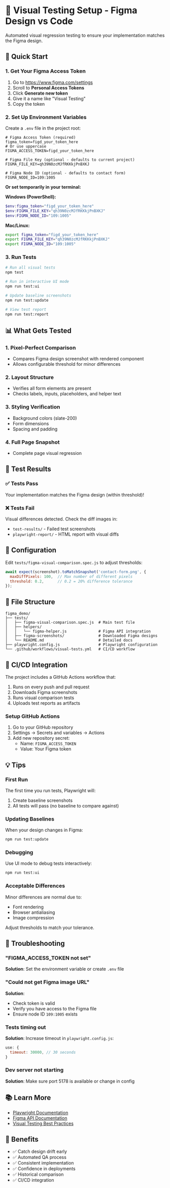 # 🎨 Visual Testing Setup - Figma Design vs Code

Automated visual regression testing to ensure your implementation matches the Figma design.

## 🚀 Quick Start

### 1. Get Your Figma Access Token

1. Go to https://www.figma.com/settings
2. Scroll to **Personal Access Tokens**
3. Click **Generate new token**
4. Give it a name like "Visual Testing"
5. Copy the token

### 2. Set Up Environment Variables

Create a `.env` file in the project root:

```env
# Figma Access Token (required)
figma_token=figd_your_token_here
# Or use uppercase
FIGMA_ACCESS_TOKEN=figd_your_token_here

# Figma File Key (optional - defaults to current project)
FIGMA_FILE_KEY=qh39N0zcMJfRKKkjPnBXKJ

# Figma Node ID (optional - defaults to contact form)
FIGMA_NODE_ID=109:1005
```

**Or set temporarily in your terminal:**

**Windows (PowerShell):**
```powershell
$env:figma_token="figd_your_token_here"
$env:FIGMA_FILE_KEY="qh39N0zcMJfRKKkjPnBXKJ"
$env:FIGMA_NODE_ID="109:1005"
```

**Mac/Linux:**
```bash
export figma_token="figd_your_token_here"
export FIGMA_FILE_KEY="qh39N0zcMJfRKKkjPnBXKJ"
export FIGMA_NODE_ID="109:1005"
```

### 3. Run Tests

```bash
# Run all visual tests
npm test

# Run in interactive UI mode
npm run test:ui

# Update baseline screenshots
npm run test:update

# View test report
npm run test:report
```

## 📊 What Gets Tested

### 1. **Pixel-Perfect Comparison**
   - Compares Figma design screenshot with rendered component
   - Allows configurable threshold for minor differences

### 2. **Layout Structure**
   - Verifies all form elements are present
   - Checks labels, inputs, placeholders, and helper text

### 3. **Styling Verification**
   - Background colors (slate-200)
   - Form dimensions
   - Spacing and padding

### 4. **Full Page Snapshot**
   - Complete page visual regression

## 🎯 Test Results

### ✅ Tests Pass
Your implementation matches the Figma design (within threshold)!

### ❌ Tests Fail
Visual differences detected. Check the diff images in:
- `test-results/` - Failed test screenshots
- `playwright-report/` - HTML report with visual diffs

## 🔧 Configuration

Edit `tests/figma-visual-comparison.spec.js` to adjust thresholds:

```javascript
await expect(screenshot).toMatchSnapshot('contact-form.png', {
  maxDiffPixels: 100,  // Max number of different pixels
  threshold: 0.2,      // 0.2 = 20% difference tolerance
});
```

## 📁 File Structure

```
figma_demo/
├── tests/
│   ├── figma-visual-comparison.spec.js  # Main test file
│   ├── helpers/
│   │   └── figma-helper.js              # Figma API integration
│   ├── figma-screenshots/               # Downloaded Figma designs
│   └── README.md                        # Detailed docs
├── playwright.config.js                 # Playwright configuration
└── .github/workflows/visual-tests.yml   # CI/CD workflow
```

## 🔄 CI/CD Integration

The project includes a GitHub Actions workflow that:
1. Runs on every push and pull request
2. Downloads Figma screenshots
3. Runs visual comparison tests
4. Uploads test reports as artifacts

### Setup GitHub Actions

1. Go to your GitHub repository
2. Settings → Secrets and variables → Actions
3. Add new repository secret:
   - Name: `FIGMA_ACCESS_TOKEN`
   - Value: Your Figma token

## 💡 Tips

### First Run
The first time you run tests, Playwright will:
1. Create baseline screenshots
2. All tests will pass (no baseline to compare against)

### Updating Baselines
When your design changes in Figma:
```bash
npm run test:update
```

### Debugging
Use UI mode to debug tests interactively:
```bash
npm run test:ui
```

### Acceptable Differences
Minor differences are normal due to:
- Font rendering
- Browser antialiasing
- Image compression

Adjust thresholds to match your tolerance.

## 🐛 Troubleshooting

### "FIGMA_ACCESS_TOKEN not set"
**Solution**: Set the environment variable or create `.env` file

### "Could not get Figma image URL"
**Solution**: 
- Check token is valid
- Verify you have access to the Figma file
- Ensure node ID `109:1005` exists

### Tests timing out
**Solution**: Increase timeout in `playwright.config.js`:
```javascript
use: {
  timeout: 30000, // 30 seconds
}
```

### Dev server not starting
**Solution**: Make sure port 5178 is available or change in config

## 📚 Learn More

- [Playwright Documentation](https://playwright.dev)
- [Figma API Documentation](https://www.figma.com/developers/api)
- [Visual Testing Best Practices](https://playwright.dev/docs/test-snapshots)

## 🎉 Benefits

- ✅ Catch design drift early
- ✅ Automated QA process
- ✅ Consistent implementation
- ✅ Confidence in deployments
- ✅ Historical comparison
- ✅ CI/CD integration

